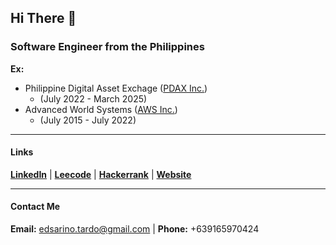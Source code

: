 ## Hi There 👋

### Software Engineer from the Philippines
**Ex:** 
- Philippine Digital Asset Exchage ([PDAX Inc.](https://pdax.ph/))
  - (July 2022 - March 2025)
- Advanced World Systems ([AWS Inc.](https://www.awsys-i.com/en/home.php))
  - (July 2015 - July 2022)

-----

#### Links
[**LinkedIn**](https://www.linkedin.com/in/edstardo/) | [**Leecode**](https://leetcode.com/edstardo) | [**Hackerrank**](https://www.hackerrank.com/edstardo) | [**Website**](https://edstardo.dev)

-----

#### Contact Me
**Email:** edsarino.tardo@gmail.com | **Phone:** +639165970424

<!--
**edstardo/edstardo** is a ✨ _special_ ✨ repository because its `README.md` (this file) appears on your GitHub profile.

Here are some ideas to get you started:

- 🔭 I’m currently working on ...
- 🌱 I’m currently learning ...
- 👯 I’m looking to collaborate on ...
- 🤔 I’m looking for help with ...
- 💬 Ask me about ...
- 📫 How to reach me: ...
- 😄 Pronouns: ...
- ⚡ Fun fact: ...
-->
